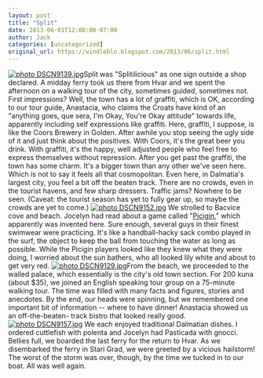 ```yaml
---
layout: post
title: "Split"
date: 2013-06-01T12:00:00-07:00
author: Jack
categories: [uncategorized]
original_url: https://windleblo.blogspot.com/2013/06/split.html
---
```


[![ photo DSCN9139.jpg](https://lh3.googleusercontent.com/blogger_img_proxy/AEn0k_tj37wnJkcdveysOvoL13au16xkpeEbZZElmlJIu0ClNxCoAcSU-XAeIK55USqtEdmvM8rwHeBVFnN1uRqSkrs_4GCClmnwdDKm55syPTYbultwtogfQnHjwc_CDqSDr3jYIqyL2rzhLlsh2zg=s0-d)](http://s373.photobucket.com/user/windleblo/media/Croatia/DSCN9139.jpg.html)Split was "Splitilicious" as one sign outside a shop declared. A midday ferry took us there from Hvar and we spent the afternoon on a walking tour of the city, sometimes guided, sometimes not. First impressions? Well, the town has a lot of graffiti, which is OK, according to our tour guide, Anastacia, who claims the Croats have kind of an "anything goes, que sera, I'm Okay, You're Okay attitude" towards life, apparently including self expressions like graffiti. Here, graffiti, I suppose, is like the Coors Brewery in Golden. After awhile you stop seeing the ugly side of it and just think about the positives. With Coors, it's the great beer you drink. With graffiti, it's the happy, well adjusted people who feel free to express themselves without repression. After you get past the graffiti, the town has some charm. It's a bigger town than any other we've seen here. Which is not to say it feels all that cosmopolitan. Even here, in Dalmatia's largest city, you feel a bit off the beaten track. There are no crowds, even in the tourist havens, and few sharp dressers. Traffic jams? Nowhere to be seen. (Caveat: the tourist season has yet to fully gear up, so maybe the crowds are yet to come.) [![ photo DSCN9152.jpg](https://lh3.googleusercontent.com/blogger_img_proxy/AEn0k_uBsMxlO-67SYz5CtPgmF1sO4lHGpvst6M8qHx-lykJHip61CgVtrrx8SkYWRRdOaYbeqlFDofwe4iO6j2TMphdwy50F7Gcvmrz4g8dN1X7YLlCtoTD6e99qAwskD6HY_Csrc-ZSoOZAon0jqf7=s0-d)](http://s373.photobucket.com/user/windleblo/media/Croatia/DSCN9152.jpg.html) We strolled to Bacvice cove and beach. Jocelyn had read about a game called "[Picigin](http://en.wikipedia.org/wiki/Picigin)," which apparently was invented here. Sure enough, several guys in their finest swimwear were practicing. It's like a handball-hacky sack combo played in the surf, the object to keep the ball from touching the water as long as possible. While the Picigin players looked like they knew what they were doing, I worried about the sun bathers, who all looked lily white and about to get very red. [![ photo DSCN9129.jpg](https://lh3.googleusercontent.com/blogger_img_proxy/AEn0k_t8AEUOrJtnMAh9WiNSgxmXWaeqUi9X2c_2PWDRBDE0_kVG_NIkeUp7zMKm22IkyYul-4cVbVxN_w7KZh4hmlL-z2huumLBlHin5Fx1K3G3Lwya0NIfSr78TiQgGP1gMVXYncBbbgOOoKSUWsyK=s0-d)](http://s373.photobucket.com/user/windleblo/media/Croatia/DSCN9129.jpg.html)From the beach, we proceeded to the walled palace, which essentially is the city's old town section. For 200 kuna (about $35), we joined an English speaking tour group on a 75-minute walking tour. The time was filled with many facts and figures, stories and anecdotes. By the end, our heads were spinning, but we remembered one important bit of information -- where to have dinner! Anastacia showed us an off-the-beaten- track bistro that looked really good. [![ photo DSCN9157.jpg](https://lh3.googleusercontent.com/blogger_img_proxy/AEn0k_udcBoUwV3vC2PE1VQgNQaMh3eWb3nyYTUoHXz-oEjFkL02kakuwjFNRIcLjfiQmaLnr2zAqDj-tRIt5Is9kzxpkr2QP7XVO62l0wWgnGu6p-vQfV56PBUfLEQCaJJBqbFVzgtvtaXIble0ZyK3=s0-d)](http://s373.photobucket.com/user/windleblo/media/Croatia/DSCN9157.jpg.html) We each enjoyed traditional Dalmatian dishes. I ordered cuttlefish with polenta and Jocelyn had Pasticada with gnocci. Bellies full, we boarded the last ferry for the return to Hvar. As we disembarked the ferry in Stari Grad, we were greeted by a vicious hailstorm! The worst of the storm was over, though, by the time we tucked in to our boat. All was well again.